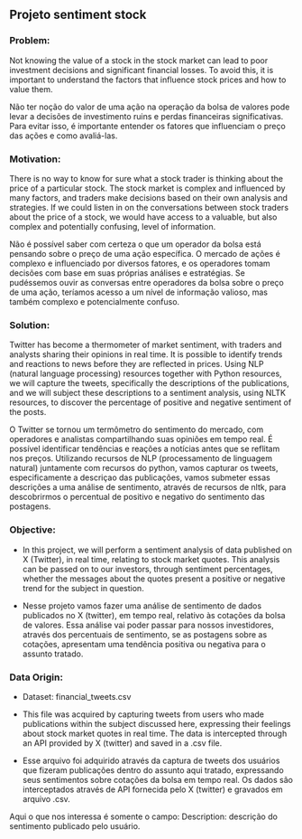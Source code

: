 ## Projeto sentiment stock
### Problem:
Not knowing the value of a stock in the stock market can lead to poor investment decisions and significant financial losses. To avoid this, it is important to understand the factors that influence stock prices and how to value them.

Não ter noção do valor de uma ação na operação da bolsa de valores pode levar a decisões de investimento ruins e perdas financeiras significativas. Para evitar isso, é importante entender os fatores que influenciam o preço das ações e como avaliá-las.

### Motivation:
There is no way to know for sure what a stock trader is thinking about the price of a particular stock. The stock market is complex and influenced by many factors, and traders make decisions based on their own analysis and strategies.
If we could listen in on the conversations between stock traders about the price of a stock, we would have access to a valuable, but also complex and potentially confusing, level of information.

Não é possível saber com certeza o que um operador da bolsa está pensando sobre o preço de uma ação específica. O mercado de ações é complexo e influenciado por diversos fatores, e os operadores tomam decisões com base em suas próprias análises e estratégias.
Se pudéssemos ouvir as conversas entre operadores da bolsa sobre o preço de uma ação, teríamos acesso a um nível de informação valioso, mas também complexo e potencialmente confuso.

### Solution:
Twitter has become a thermometer of market sentiment, with traders and analysts sharing their opinions in real time. It is possible to identify trends and reactions to news before they are reflected in prices.
Using NLP (natural language processing) resources together with Python resources, we will capture the tweets, specifically the descriptions of the publications, and we will subject these descriptions to a sentiment analysis, using NLTK resources, to discover the percentage of positive and negative sentiment of the posts.

O Twitter se tornou um termômetro do sentimento do mercado, com operadores e analistas compartilhando suas opiniões em tempo real. É possível identificar tendências e reações a notícias antes que se reflitam nos preços.
Utilizando recursos de NLP (processamento de linguagem natural) juntamente com recursos do python, vamos capturar os tweets, especificamente a descriçao das publicações, vamos submeter essas descrições a uma análise de sentimento, através de recursos de nltk, para descobrirmos o percentual de positivo e negativo do sentimento das postagens.

### Objective:
- In this project, we will perform a sentiment analysis of data published on X (Twitter), in real time, relating to stock market quotes. This analysis can be passed on to our investors, through sentiment percentages, whether the messages about the quotes present a positive or negative trend for the subject in question.

- Nesse projeto vamos fazer uma análise de sentimento de dados publicados no X (twitter), em tempo real, relativo às cotações da bolsa de valores. Essa análise vai poder passar para nossos investidores, através dos percentuais de sentimento, se as postagens sobre as cotações, apresentam uma tendência positiva ou negativa para o assunto tratado.

### Data Origin:
- Dataset: financial_tweets.csv

- This file was acquired by capturing tweets from users who made publications within the subject discussed here, expressing their feelings about stock market quotes in real time. The data is intercepted through an API provided by X (twitter) and saved in a .csv file.

- Esse arquivo foi adquirido através da captura de tweets dos usuários que fizeram publicações dentro do assunto aqui tratado, expressando seus sentimentos sobre cotações da bolsa em tempo real. Os dados são interceptados através de API fornecida pelo X (twitter) e gravados em arquivo .csv.

Aqui o que nos interessa é somente o campo:
Description: descrição do sentimento publicado pelo usuário.